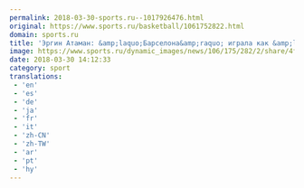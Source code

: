 ```yaml
---
permalink: 2018-03-30-sports.ru--1017926476.html
original: https://www.sports.ru/basketball/1061752822.html
domain: sports.ru
title: 'Эргин Атаман: &amp;laquo;Барселона&amp;raquo; играла как &amp;laquo;Голден Стэйт&amp;raquo;'
image: https://www.sports.ru/dynamic_images/news/106/175/282/2/share/4ff8ab.png
date: 2018-03-30 14:12:33
category: sport
translations: 
 - 'en'
 - 'es'
 - 'de'
 - 'ja'
 - 'fr'
 - 'it'
 - 'zh-CN'
 - 'zh-TW'
 - 'ar'
 - 'pt'
 - 'hy'
---
```


